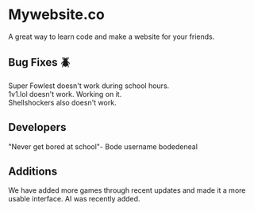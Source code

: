 # Mywebsite.co
A great way to learn code and make a website for your friends.

## Bug Fixes 🪲
Super Fowlest doesn't work during school hours.\
1v1.lol doesn't work. Working on it.\
Shellshockers also doesn't work.

## Developers
"Never get bored at school"- Bode username bodedeneal

## Additions
We have added more games through recent updates and made it a more usable interface.
AI was recently added.
